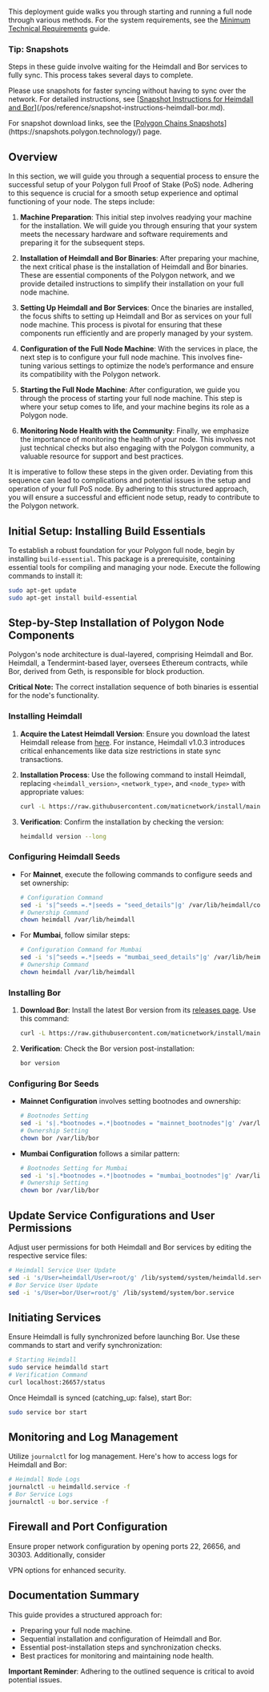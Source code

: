 This deployment guide walks you through starting and running a full node through various methods. For the system requirements, see the [Minimum Technical Requirements](/pos/validator/validator-node-system-requirements.md) guide.

<div class="info-box" markdown="1">
<h3>Tip: Snapshots</h3>
<p markdown="1">Steps in these guide involve waiting for the Heimdall and Bor services to fully sync. This process takes several days to complete.</p>
<p markdown="1">Please use snapshots for faster syncing without having to sync over the network. For detailed instructions, see [<ins>Snapshot Instructions for Heimdall and Bor</ins>](/pos/reference/snapshot-instructions-heimdall-bor.md).</p>
<p markdown="1">For snapshot download links, see the [<ins>Polygon Chains Snapshots</ins>](https://snapshots.polygon.technology/) page.</p>
</div>

## Overview

In this section, we will guide you through a sequential process to ensure the successful setup of your Polygon full Proof of Stake (PoS) node. Adhering to this sequence is crucial for a smooth setup experience and optimal functioning of your node. The steps include:

1. **Machine Preparation**: This initial step involves readying your machine for the installation. We will guide you through ensuring that your system meets the necessary hardware and software requirements and preparing it for the subsequent steps.

2. **Installation of Heimdall and Bor Binaries**: After preparing your machine, the next critical phase is the installation of Heimdall and Bor binaries. These are essential components of the Polygon network, and we provide detailed instructions to simplify their installation on your full node machine.

3. **Setting Up Heimdall and Bor Services**: Once the binaries are installed, the focus shifts to setting up Heimdall and Bor as services on your full node machine. This process is pivotal for ensuring that these components run efficiently and are properly managed by your system.

4. **Configuration of the Full Node Machine**: With the services in place, the next step is to configure your full node machine. This involves fine-tuning various settings to optimize the node’s performance and ensure its compatibility with the Polygon network.

5. **Starting the Full Node Machine**: After configuration, we guide you through the process of starting your full node machine. This step is where your setup comes to life, and your machine begins its role as a Polygon node.

6. **Monitoring Node Health with the Community**: Finally, we emphasize the importance of monitoring the health of your node. This involves not just technical checks but also engaging with the Polygon community, a valuable resource for support and best practices.

It is imperative to follow these steps in the given order. Deviating from this sequence can lead to complications and potential issues in the setup and operation of your full PoS node. By adhering to this structured approach, you will ensure a successful and efficient node setup, ready to contribute to the Polygon network.

## Initial Setup: Installing Build Essentials

To establish a robust foundation for your Polygon full node, begin by installing `build-essential`. This package is a prerequisite, containing essential tools for compiling and managing your node. Execute the following commands to install it:

```bash
sudo apt-get update
sudo apt-get install build-essential
```

## Step-by-Step Installation of Polygon Node Components

Polygon's node architecture is dual-layered, comprising Heimdall and Bor. Heimdall, a Tendermint-based layer, oversees Ethereum contracts, while Bor, derived from Geth, is responsible for block production.

**Critical Note:** The correct installation sequence of both binaries is essential for the node's functionality.

### Installing Heimdall

1. **Acquire the Latest Heimdall Version**: Ensure you download the latest Heimdall release from [here](https://github.com/maticnetwork/heimdall/releases). For instance, Heimdall v1.0.3 introduces critical enhancements like data size restrictions in state sync transactions.

2. **Installation Process**: Use the following command to install Heimdall, replacing `<heimdall_version>`, `<network_type>`, and `<node_type>` with appropriate values:

   ```bash
   curl -L https://raw.githubusercontent.com/maticnetwork/install/main/heimdall.sh | bash -s -- <heimdall_version> <network_type> <node_type>
   ```

3. **Verification**: Confirm the installation by checking the version:

   ```bash
   heimdalld version --long
   ```

### Configuring Heimdall Seeds

- For **Mainnet**, execute the following commands to configure seeds and set ownership:

  ```bash
  # Configuration Command
  sed -i 's|^seeds =.*|seeds = "seed_details"|g' /var/lib/heimdall/config/config.toml
  # Ownership Command
  chown heimdall /var/lib/heimdall
  ```

- For **Mumbai**, follow similar steps:

  ```bash
  # Configuration Command for Mumbai
  sed -i 's|^seeds =.*|seeds = "mumbai_seed_details"|g' /var/lib/heimdall/config/config.toml
  # Ownership Command
  chown heimdall /var/lib/heimdall
  ```

### Installing Bor

1. **Download Bor**: Install the latest Bor version from its [releases page](https://github.com/maticnetwork/bor/releases). Use this command:

   ```bash
   curl -L https://raw.githubusercontent.com/maticnetwork/install/main/bor.sh | bash -s -- <bor_version> <network_type> <node_type>
   ```

2. **Verification**: Check the Bor version post-installation:

   ```bash
   bor version
   ```

### Configuring Bor Seeds

- **Mainnet Configuration** involves setting bootnodes and ownership:

  ```bash
  # Bootnodes Setting
  sed -i 's|.*bootnodes =.*|bootnodes = "mainnet_bootnodes"|g' /var/lib/bor/config.toml
  # Ownership Setting
  chown bor /var/lib/bor
  ```

- **Mumbai Configuration** follows a similar pattern:

  ```bash
  # Bootnodes Setting for Mumbai
  sed -i 's|.*bootnodes =.*|bootnodes = "mumbai_bootnodes"|g' /var/lib/bor/config.toml
  # Ownership Setting
  chown bor /var/lib/bor
  ```

## Update Service Configurations and User Permissions

Adjust user permissions for both Heimdall and Bor services by editing the respective service files:

```bash
# Heimdall Service User Update
sed -i 's/User=heimdall/User=root/g' /lib/systemd/system/heimdalld.service
# Bor Service User Update
sed -i 's/User=bor/User=root/g' /lib/systemd/system/bor.service
```

## Initiating Services

Ensure Heimdall is fully synchronized before launching Bor. Use these commands to start and verify synchronization:

```bash
# Starting Heimdall
sudo service heimdalld start
# Verification Command
curl localhost:26657/status
```

Once Heimdall is synced (catching_up: false), start Bor:

```bash
sudo service bor start
```

## Monitoring and Log Management

Utilize `journalctl` for log management. Here's how to access logs for Heimdall and Bor:

```bash
# Heimdall Node Logs
journalctl -u heimdalld.service -f
# Bor Service Logs
journalctl -u bor.service -f
```

## Firewall and Port Configuration

Ensure proper network configuration by opening ports 22, 26656, and 30303. Additionally, consider

VPN options for enhanced security.

## Documentation Summary

This guide provides a structured approach for:

- Preparing your full node machine.
- Sequential installation and configuration of Heimdall and Bor.
- Essential post-installation steps and synchronization checks.
- Best practices for monitoring and maintaining node health.

**Important Reminder**: Adhering to the outlined sequence is critical to avoid potential issues.
